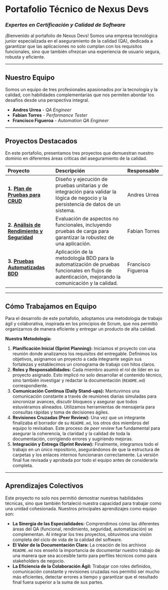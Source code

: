 # Portafolio Técnico de Nexus Devs
### *Expertos en Certificación y Calidad de Software*

¡Bienvenido al portafolio de Nexus Devs! Somos una empresa tecnológica junior especializada en el aseguramiento de la calidad (QA), dedicada a garantizar que las aplicaciones no solo cumplan con los requisitos funcionales, sino que también ofrezcan una experiencia de usuario segura, robusta y eficiente.

---

## Nuestro Equipo

Somos un equipo de tres profesionales apasionados por la tecnología y la calidad, con habilidades complementarias que nos permiten abordar los desafíos desde una perspectiva integral.

* **Andres Urrea** - *QA Engineer*
* **Fabian Torres** - *Performance Tester*
* **Francisco Figueroa** - *Automation QA Engineer*

---

## Proyectos Destacados

En este portafolio, presentamos tres proyectos que demuestran nuestro dominio en diferentes áreas críticas del aseguramiento de la calidad.

| Proyecto | Descripción | Responsable |
| :--- | :--- | :--- |
| **1. [Plan de Pruebas para CRUD](./Plan%20de%20Pruebas%20para%20CRUD/README.md)** | Diseño y ejecución de pruebas unitarias y de integración para validar la lógica de negocio y la persistencia de datos de un sistema. | Andres Urrea |
| **2. [Análisis de Rendimiento y Seguridad](./Análisis%20de%20Rendimiento%20y%20Seguridad/README.md)** | Evaluación de aspectos no funcionales, incluyendo pruebas de carga para garantizar la robustez de una aplicación. | Fabian Torres |
| **3. [Pruebas Automatizadas BDD](./Pruebas%20Automatizadas%20BDD/README.md)** | Aplicación de la metodología BDD para la automatización de pruebas funcionales en flujos de autenticación, mejorando la comunicación y la calidad. | Francisco Figueroa |

---

## Cómo Trabajamos en Equipo

Para el desarrollo de este portafolio, adoptamos una metodología de trabajo ágil y colaborativa, inspirada en los principios de Scrum, que nos permitió organizarnos de manera eficiente y entregar un producto de alta calidad.

**Nuestra Metodología:**

1.  **Planificación Inicial (Sprint Planning):** Iniciamos el proyecto con una reunión donde analizamos los requisitos del entregable. Definimos los objetivos, asignamos un proyecto a cada integrante según sus fortalezas y establecimos un cronograma de trabajo con hitos claros.
2.  **Roles y Responsabilidades:** Cada miembro asumió el rol de líder en su proyecto asignado. Esto implicó no solo desarrollar el contenido técnico, sino también investigar y redactar la documentación (`README.md`) correspondiente.
3.  **Comunicación Continua (Daily Stand-ups):** Mantuvimos una comunicación constante a través de reuniones diarias simuladas para sincronizar avances, discutir bloqueos y asegurar que todos estuviéramos alineados. Utilizamos herramientas de mensajería para consultas rápidas y toma de decisiones ágiles.
4.  **Revisiones Cruzadas (Peer Review):** Una vez que un integrante finalizaba el borrador de su `README.md`, los otros dos miembros del equipo lo revisaban. Este proceso de *peer review* fue fundamental para asegurar la coherencia, la claridad y la calidad de toda la documentación, corrigiendo errores y sugiriendo mejoras.
5.  **Integración y Entrega (Sprint Review):** Finalmente, integramos todo el trabajo en un único repositorio, asegurándonos de que la estructura de carpetas y los enlaces internos funcionaran correctamente. La versión final fue revisada y aprobada por todo el equipo antes de considerarla completa.

---

## Aprendizajes Colectivos

Este proyecto no solo nos permitió demostrar nuestras habilidades técnicas, sino que también fortaleció nuestra capacidad para trabajar como una unidad cohesionada. Nuestros principales aprendizajes como equipo son:

* **La Sinergia de las Especialidades:** Comprendimos cómo las diferentes áreas del QA (funcional, rendimiento, seguridad, automatización) se complementan. Al integrar los tres proyectos, obtuvimos una visión completa del ciclo de vida de la calidad del software.
* **El Valor de la Documentación Clara:** La creación de los archivos `README.md` nos enseñó la importancia de documentar nuestro trabajo de una manera que sea accesible tanto para perfiles técnicos como para stakeholders de negocio.
* **La Eficiencia de la Colaboración Ágil:** Trabajar con roles definidos, comunicación constante y revisiones cruzadas nos permitió ser mucho más eficientes, detectar errores a tiempo y garantizar que el resultado final fuera superior a la suma de sus partes.